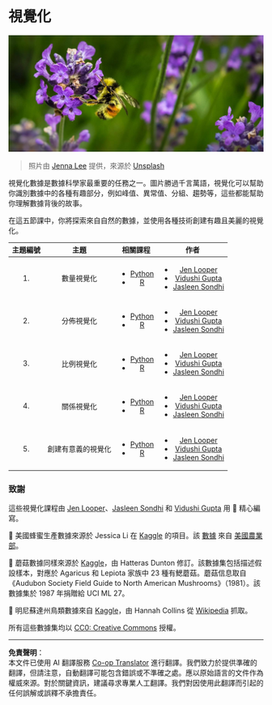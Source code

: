 <!--
CO_OP_TRANSLATOR_METADATA:
{
  "original_hash": "1441550a0d789796b2821e04f7f4cc94",
  "translation_date": "2025-08-27T10:06:27+00:00",
  "source_file": "3-Data-Visualization/README.md",
  "language_code": "mo"
}
-->
# 視覺化

![一隻蜜蜂停在薰衣草花上](../../../translated_images/bee.0aa1d91132b12e3a8994b9ca12816d05ce1642010d9b8be37f8d37365ba845cf.mo.jpg)
> 照片由 <a href="https://unsplash.com/@jenna2980?utm_source=unsplash&utm_medium=referral&utm_content=creditCopyText">Jenna Lee</a> 提供，來源於 <a href="https://unsplash.com/s/photos/bees-in-a-meadow?utm_source=unsplash&utm_medium=referral&utm_content=creditCopyText">Unsplash</a>

視覺化數據是數據科學家最重要的任務之一。圖片勝過千言萬語，視覺化可以幫助你識別數據中的各種有趣部分，例如峰值、異常值、分組、趨勢等，這些都能幫助你理解數據背後的故事。

在這五節課中，你將探索來自自然的數據，並使用各種技術創建有趣且美麗的視覺化。

| 主題編號 | 主題 | 相關課程 | 作者 |
| :-----------: | :--: | :-----------: | :----: |
| 1. | 數量視覺化 | <ul> <li> [Python](09-visualization-quantities/README.md)</li>  <li>[R](../../../3-Data-Visualization/R/09-visualization-quantities) </li> </ul>|<ul> <li> [Jen Looper](https://twitter.com/jenlooper)</li><li> [Vidushi Gupta](https://github.com/Vidushi-Gupta)</li> <li>[Jasleen Sondhi](https://github.com/jasleen101010)</li></ul> |
| 2. | 分佈視覺化 | <ul> <li> [Python](10-visualization-distributions/README.md)</li>  <li>[R](../../../3-Data-Visualization/R/10-visualization-distributions) </li> </ul>|<ul> <li> [Jen Looper](https://twitter.com/jenlooper)</li><li> [Vidushi Gupta](https://github.com/Vidushi-Gupta)</li> <li>[Jasleen Sondhi](https://github.com/jasleen101010)</li></ul> |
| 3. | 比例視覺化 | <ul> <li> [Python](11-visualization-proportions/README.md)</li>  <li>[R](../../../3-Data-Visualization) </li> </ul>|<ul> <li> [Jen Looper](https://twitter.com/jenlooper)</li><li> [Vidushi Gupta](https://github.com/Vidushi-Gupta)</li> <li>[Jasleen Sondhi](https://github.com/jasleen101010)</li></ul> |
| 4. | 關係視覺化 | <ul> <li> [Python](12-visualization-relationships/README.md)</li>  <li>[R](../../../3-Data-Visualization) </li> </ul>|<ul> <li> [Jen Looper](https://twitter.com/jenlooper)</li><li> [Vidushi Gupta](https://github.com/Vidushi-Gupta)</li> <li>[Jasleen Sondhi](https://github.com/jasleen101010)</li></ul> |
| 5. | 創建有意義的視覺化 | <ul> <li> [Python](13-meaningful-visualizations/README.md)</li>  <li>[R](../../../3-Data-Visualization) </li> </ul>|<ul> <li> [Jen Looper](https://twitter.com/jenlooper)</li><li> [Vidushi Gupta](https://github.com/Vidushi-Gupta)</li> <li>[Jasleen Sondhi](https://github.com/jasleen101010)</li></ul> |

### 致謝

這些視覺化課程由 [Jen Looper](https://twitter.com/jenlooper)、[Jasleen Sondhi](https://github.com/jasleen101010) 和 [Vidushi Gupta](https://github.com/Vidushi-Gupta) 用 🌸 精心編寫。

🍯 美國蜂蜜生產數據來源於 Jessica Li 在 [Kaggle](https://www.kaggle.com/jessicali9530/honey-production) 的項目。該 [數據](https://usda.library.cornell.edu/concern/publications/rn301137d) 來自 [美國農業部](https://www.nass.usda.gov/About_NASS/index.php)。

🍄 蘑菇數據同樣來源於 [Kaggle](https://www.kaggle.com/hatterasdunton/mushroom-classification-updated-dataset)，由 Hatteras Dunton 修訂。該數據集包括描述假設樣本，對應於 Agaricus 和 Lepiota 家族中 23 種有鰓蘑菇。蘑菇信息取自《Audubon Society Field Guide to North American Mushrooms》（1981）。該數據集於 1987 年捐贈給 UCI ML 27。

🦆 明尼蘇達州鳥類數據來自 [Kaggle](https://www.kaggle.com/hannahcollins/minnesota-birds)，由 Hannah Collins 從 [Wikipedia](https://en.wikipedia.org/wiki/List_of_birds_of_Minnesota) 抓取。

所有這些數據集均以 [CC0: Creative Commons](https://creativecommons.org/publicdomain/zero/1.0/) 授權。

---

**免責聲明**：  
本文件已使用 AI 翻譯服務 [Co-op Translator](https://github.com/Azure/co-op-translator) 進行翻譯。我們致力於提供準確的翻譯，但請注意，自動翻譯可能包含錯誤或不準確之處。應以原始語言的文件作為權威來源。對於關鍵資訊，建議尋求專業人工翻譯。我們對因使用此翻譯而引起的任何誤解或誤釋不承擔責任。